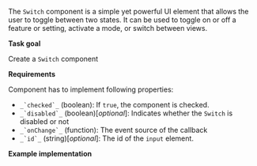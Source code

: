 The `Switch` component is a simple yet powerful UI element that allows the user to toggle between two states. It can be used to toggle on or off a feature or setting, activate a mode, or switch between views.

**Task goal**

Create a `Switch` component

**Requirements**  

Component has to implement following properties:

* `` _`checked`_ `` (boolean): If `true`, the component is checked.
* `` _`disabled`_ `` (boolean)\[_optional_\]: Indicates whether the `Switch` is disabled or not
* `` _`onChange`_ `` (function): The event source of the callback
* `` _`id`_ `` (string)\[_optional_\]: The id of the `input` element.

**Example implementation**